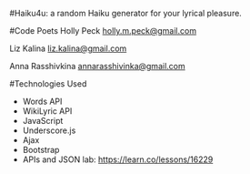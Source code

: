 #Haiku4u: a random Haiku generator for your lyrical pleasure. 

#Code Poets
Holly Peck 
holly.m.peck@gmail.com

Liz Kalina 
liz.kalina@gmail.com

Anna Rasshivkina
annarasshivinka@gmail.com

#Technologies Used
- Words API
- WikiLyric API
- JavaScript
- Underscore.js
- Ajax
- Bootstrap
- APIs and JSON lab: https://learn.co/lessons/16229
